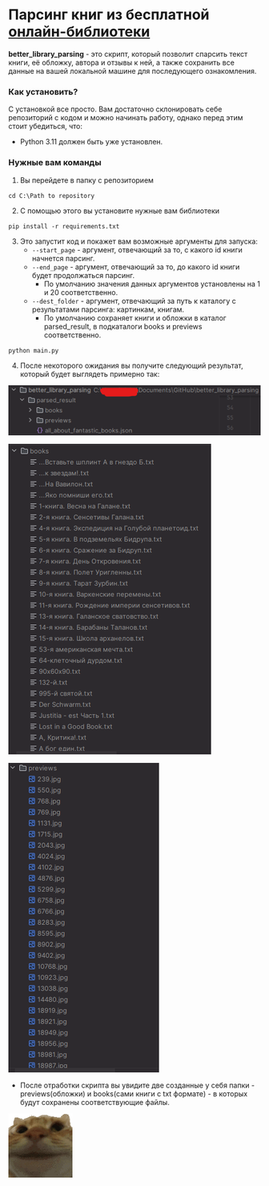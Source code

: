  # Парсинг книг из бесплатной [онлайн-библиотеки](https://tululu.org)
**better_library_parsing** - это скрипт, который позволит спарсить текст книги, её обложку, автора и отзывы к ней, а также сохранить все данные на вашей локальной машине для последующего ознакомления.

### Как установить?

С установкой все просто. Вам достаточно склонировать себе репозиторий с кодом и можно начинать работу, однако перед этим стоит убедиться, что:

+ Python 3.11 должен быть уже установлен.


### Нужные вам команды

1) Вы перейдете в папку с репозиторием
```
cd C:\Path to repository
``` 
2) С помощью этого вы установите нужные вам библиотеки
```
pip install -r requirements.txt
``` 
3) Это запустит код и покажет вам возможные аргументы для запуска:
   + `--start_page` - аргумент, отвечающий за то, с какого id книги начнется парсинг.
   + `--end_page` - аргумент, отвечающий за то, до какого id книги будет продолжаться парсинг.
     + По умолчанию значения данных аргументов установлены на 1 и 20 соответственно.
   + `--dest_folder` - аргумент, отвечающий за путь к каталогу с результатами парсинга: картинкам, книгам.
     + По умолчанию сохраняет книги и обложки в каталог parsed_result, в подкаталоги books и previews соответственно. 
```
python main.py 
```
4) После некоторого ожидания вы получите следующий результат, который будет выглядеть примерно так:

![Формат сохранения результата парсинга](https://github.com/WiseBoiii/better_library_parsing/blob/main/README%20pics/parsed_result%20structure.png)

![То, как выглядит папка с текстом книг](https://github.com/WiseBoiii/better_library_parsing/blob/main/README%20pics/book%20directory.png)

![То, как выглядит папка с обложками книг](https://github.com/WiseBoiii/better_library_parsing/blob/main/README%20pics/previews%20sctructure.png)
 
+ После отработки скрипта вы увидите две созданные у себя папки - previews(обложки) и books(сами книги с txt формате) - в которых будут сохранены соответствующие файлы.

![alt text](https://github.com/WiseBoiii/TelegramPictureLoader/blob/main/nice.gif)
